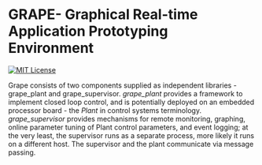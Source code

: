 # GRAPE- Graphical Real-time Application Prototyping Environment

[![MIT License](http://img.shields.io/badge/license-MIT-blue.svg?style=flat)](LICENSE)

Grape consists of two components supplied as independent libraries - grape_plant and grape_supervisor. *grape_plant* 
provides a framework to implement closed loop control, and is potentially deployed on an embedded processor board - the 
*Plant* in control systems terminology. *grape_supervisor* provides mechanisms for remote monitoring, graphing, online 
parameter tuning of Plant control parameters, and event logging; at the very least, the supervisor runs as a separate 
process, more likely it runs on a different host. The supervisor and the plant communicate via message passing.
